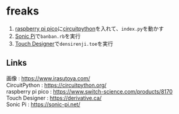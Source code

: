 # freaks

1. [raspberry pi pico](https://www.switch-science.com/products/8170)に[circuitpython](https://circuitpython.org/)を入れて、`index.py`を動かす
2. [Sonic Pi](https://sonic-pi.net/)で`banban.rb`を実行
3. [Touch Designer](https://derivative.ca/)で`densirenji.toe`を実行


## Links
画像 : https://www.irasutoya.com/  
CircuitPython : https://circuitpython.org/  
raspberry pi pico : https://www.switch-science.com/products/8170  
Touch Designer : https://derivative.ca/  
Sonic Pi : https://sonic-pi.net/  